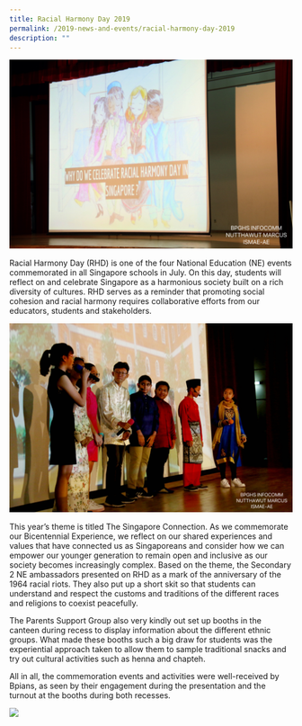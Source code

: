```yaml
---
title: Racial Harmony Day 2019
permalink: /2019-news-and-events/racial-harmony-day-2019
description: ""
---
```

![](/images/rhd1.jpeg)  

Racial Harmony Day (RHD) is one of the four National Education (NE) events commemorated in all Singapore schools in July. On this day, students will reflect on and celebrate Singapore as a harmonious society built on a rich diversity of cultures. RHD serves as a reminder that promoting social cohesion and racial harmony requires collaborative efforts from our educators, students and stakeholders.  
  
![](/images/rhd2.jpeg)

This year’s theme is titled The Singapore Connection. As we commemorate our Bicentennial Experience, we reflect on our shared experiences and values that have connected us as Singaporeans and consider how we can empower our younger generation to remain open and inclusive as our society becomes increasingly complex. Based on the theme, the Secondary 2 NE ambassadors presented on RHD as a mark of the anniversary of the 1964 racial riots. They also put up a short skit so that students can understand and respect the customs and traditions of the different races and religions to coexist peacefully.  
  
The Parents Support Group also very kindly out set up booths in the canteen during recess to display information about the different ethnic groups. What made these booths such a big draw for students was the experiential approach taken to allow them to sample traditional snacks and try out cultural activities such as henna and chapteh.  
  
All in all, the commemoration events and activities were well-received by Bpians, as seen by their engagement during the presentation and the turnout at the booths during both recesses.  
  
![](/images/rhd3.jpeg)